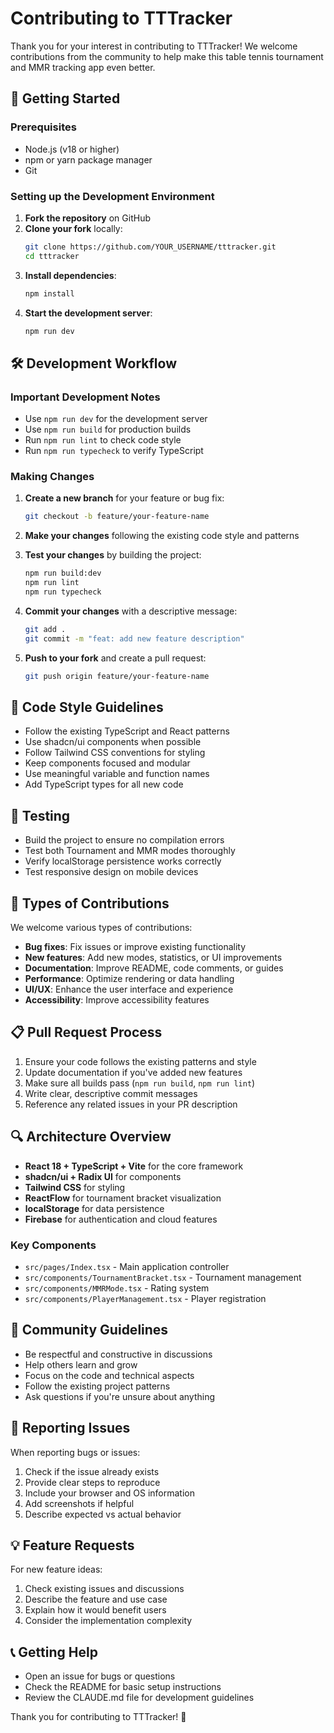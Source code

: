 # Contributing to TTTracker

Thank you for your interest in contributing to TTTracker! We welcome contributions from the community to help make this table tennis tournament and MMR tracking app even better.

## 🚀 Getting Started

### Prerequisites
- Node.js (v18 or higher)
- npm or yarn package manager
- Git

### Setting up the Development Environment

1. **Fork the repository** on GitHub
2. **Clone your fork** locally:
   ```bash
   git clone https://github.com/YOUR_USERNAME/tttracker.git
   cd tttracker
   ```
3. **Install dependencies**:
   ```bash
   npm install
   ```
4. **Start the development server**:
   ```bash
   npm run dev
   ```

## 🛠️ Development Workflow

### Important Development Notes
- Use `npm run dev` for the development server
- Use `npm run build` for production builds
- Run `npm run lint` to check code style
- Run `npm run typecheck` to verify TypeScript

### Making Changes

1. **Create a new branch** for your feature or bug fix:
   ```bash
   git checkout -b feature/your-feature-name
   ```

2. **Make your changes** following the existing code style and patterns

3. **Test your changes** by building the project:
   ```bash
   npm run build:dev
   npm run lint
   npm run typecheck
   ```

4. **Commit your changes** with a descriptive message:
   ```bash
   git add .
   git commit -m "feat: add new feature description"
   ```

5. **Push to your fork** and create a pull request:
   ```bash
   git push origin feature/your-feature-name
   ```

## 📝 Code Style Guidelines

- Follow the existing TypeScript and React patterns
- Use shadcn/ui components when possible
- Follow Tailwind CSS conventions for styling
- Keep components focused and modular
- Use meaningful variable and function names
- Add TypeScript types for all new code

## 🧪 Testing

- Build the project to ensure no compilation errors
- Test both Tournament and MMR modes thoroughly
- Verify localStorage persistence works correctly
- Test responsive design on mobile devices

## 🎯 Types of Contributions

We welcome various types of contributions:

- **Bug fixes**: Fix issues or improve existing functionality
- **New features**: Add new modes, statistics, or UI improvements
- **Documentation**: Improve README, code comments, or guides
- **Performance**: Optimize rendering or data handling
- **UI/UX**: Enhance the user interface and experience
- **Accessibility**: Improve accessibility features

## 📋 Pull Request Process

1. Ensure your code follows the existing patterns and style
2. Update documentation if you've added new features
3. Make sure all builds pass (`npm run build`, `npm run lint`)
4. Write clear, descriptive commit messages
5. Reference any related issues in your PR description

## 🔍 Architecture Overview

- **React 18 + TypeScript + Vite** for the core framework
- **shadcn/ui + Radix UI** for components
- **Tailwind CSS** for styling
- **ReactFlow** for tournament bracket visualization
- **localStorage** for data persistence
- **Firebase** for authentication and cloud features

### Key Components
- `src/pages/Index.tsx` - Main application controller
- `src/components/TournamentBracket.tsx` - Tournament management
- `src/components/MMRMode.tsx` - Rating system
- `src/components/PlayerManagement.tsx` - Player registration

## 🤝 Community Guidelines

- Be respectful and constructive in discussions
- Help others learn and grow
- Focus on the code and technical aspects
- Follow the existing project patterns
- Ask questions if you're unsure about anything

## 🐛 Reporting Issues

When reporting bugs or issues:

1. Check if the issue already exists
2. Provide clear steps to reproduce
3. Include your browser and OS information
4. Add screenshots if helpful
5. Describe expected vs actual behavior

## 💡 Feature Requests

For new feature ideas:

1. Check existing issues and discussions
2. Describe the feature and use case
3. Explain how it would benefit users
4. Consider the implementation complexity

## 📞 Getting Help

- Open an issue for bugs or questions
- Check the README for basic setup instructions
- Review the CLAUDE.md file for development guidelines

Thank you for contributing to TTTracker! 🏓